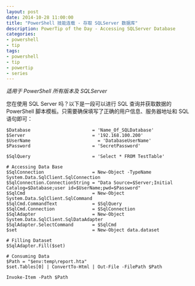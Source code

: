 ```yaml
---
layout: post
date: 2014-10-28 11:00:00
title: "PowerShell 技能连载 - 存取 SQLServer 数据库"
description: PowerTip of the Day - Accessing SQLServer Database
categories:
- powershell
- tip
tags:
- powershell
- tip
- powertip
- series
---
```

_适用于 PowerShell 所有版本及 SQLServer_

您在使用 SQL Server 吗？以下是一段可以进行 SQL 查询并获取数据的 PowerShell 脚本模板。只需要确保填写了正确的用户信息、服务器地址和 SQL 语句即可：

    $Database                       = 'Name_Of_SQLDatabase'
    $Server                         = '192.168.100.200'
    $UserName                         = 'DatabaseUserName'
    $Password                       = 'SecretPassword'

    $SqlQuery                       = 'Select * FROM TestTable'

    # Accessing Data Base
    $SqlConnection                  = New-Object -TypeName System.Data.SqlClient.SqlConnection
    $SqlConnection.ConnectionString = "Data Source=$Server;Initial Catalog=$Database;user id=$UserName;pwd=$Password"
    $SqlCmd                         = New-Object System.Data.SqlClient.SqlCommand
    $SqlCmd.CommandText             = $SqlQuery
    $SqlCmd.Connection              = $SqlConnection
    $SqlAdapter                     = New-Object System.Data.SqlClient.SqlDataAdapter
    $SqlAdapter.SelectCommand       = $SqlCmd
    $set                            = New-Object data.dataset

    # Filling Dataset
    $SqlAdapter.Fill($set)

    # Consuming Data
    $Path = "$env:temp\report.hta"
    $set.Tables[0] | ConvertTo-Html | Out-File -FilePath $Path

    Invoke-Item -Path $Path

<!--本文国际来源：[Accessing SQLServer Database](http://community.idera.com/powershell/powertips/b/tips/posts/accessing-sqlserver-database)-->

